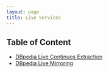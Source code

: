 ```yaml
---
layout: page
title: Live Services
---
```


## Table of Content
* <a href="/DBpedia Live Continuos Extraction">DBpedia Live Continuos Extraction</a>
* <a href="/DBpedia Live Mirroring">DBpedia Live Mirroring</a>
